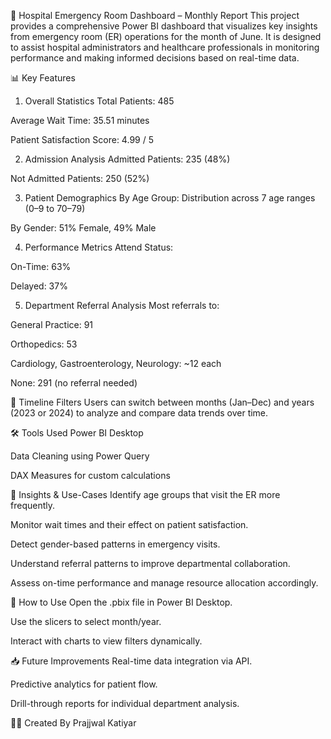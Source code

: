 
🏥 Hospital Emergency Room Dashboard – Monthly Report
This project provides a comprehensive Power BI dashboard that visualizes key insights from emergency room (ER) operations for the month of June. It is designed to assist hospital administrators and healthcare professionals in monitoring performance and making informed decisions based on real-time data.

📊 Key Features
1. Overall Statistics
Total Patients: 485

Average Wait Time: 35.51 minutes

Patient Satisfaction Score: 4.99 / 5

2. Admission Analysis
Admitted Patients: 235 (48%)

Not Admitted Patients: 250 (52%)

3. Patient Demographics
By Age Group: Distribution across 7 age ranges (0–9 to 70–79)

By Gender: 51% Female, 49% Male

4. Performance Metrics
Attend Status:

On-Time: 63%

Delayed: 37%

5. Department Referral Analysis
Most referrals to:

General Practice: 91

Orthopedics: 53

Cardiology, Gastroenterology, Neurology: ~12 each

None: 291 (no referral needed)

📅 Timeline Filters
Users can switch between months (Jan–Dec) and years (2023 or 2024) to analyze and compare data trends over time.

🛠 Tools Used
Power BI Desktop

Data Cleaning using Power Query

DAX Measures for custom calculations

📌 Insights & Use-Cases
Identify age groups that visit the ER more frequently.

Monitor wait times and their effect on patient satisfaction.

Detect gender-based patterns in emergency visits.

Understand referral patterns to improve departmental collaboration.

Assess on-time performance and manage resource allocation accordingly.

🚀 How to Use
Open the .pbix file in Power BI Desktop.

Use the slicers to select month/year.

Interact with charts to view filters dynamically.

📥 Future Improvements
Real-time data integration via API.

Predictive analytics for patient flow.

Drill-through reports for individual department analysis.

🧑‍💼 Created By
Prajjwal Katiyar

